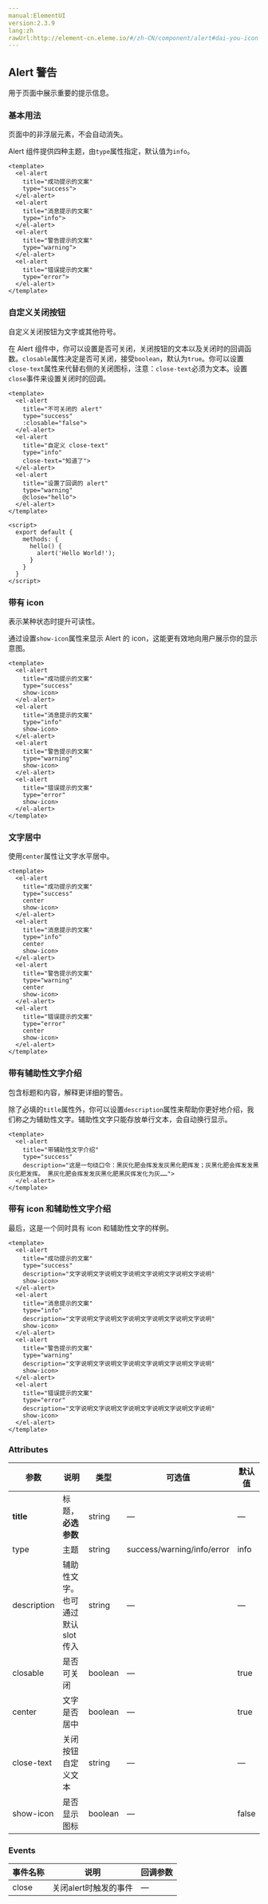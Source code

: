 ```yaml
---
manual:ElementUI
version:2.3.9
lang:zh
rawUrl:http://element-cn.eleme.io/#/zh-CN/component/alert#dai-you-icon
---
```



## Alert 警告<a name="alert-jing-gao"></a>


用于页面中展示重要的提示信息。


### 基本用法<a name="ji-ben-yong-fa"></a>


页面中的非浮层元素，不会自动消失。



Alert 组件提供四种主题，由`type`属性指定，默认值为`info`。



```
<template>
  <el-alert
    title="成功提示的文案"
    type="success">
  </el-alert>
  <el-alert
    title="消息提示的文案"
    type="info">
  </el-alert>
  <el-alert
    title="警告提示的文案"
    type="warning">
  </el-alert>
  <el-alert
    title="错误提示的文案"
    type="error">
  </el-alert>
</template>

```




### 自定义关闭按钮<a name="zi-ding-yi-guan-bi-an-niu"></a>


自定义关闭按钮为文字或其他符号。



在 Alert 组件中，你可以设置是否可关闭，关闭按钮的文本以及关闭时的回调函数。`closable`属性决定是否可关闭，接受`boolean`，默认为`true`。你可以设置`close-text`属性来代替右侧的关闭图标，注意：`close-text`必须为文本。设置`close`事件来设置关闭时的回调。



```
<template>
  <el-alert
    title="不可关闭的 alert"
    type="success"
    :closable="false">
  </el-alert>
  <el-alert
    title="自定义 close-text"
    type="info"
    close-text="知道了">
  </el-alert>
  <el-alert
    title="设置了回调的 alert"
    type="warning"
    @close="hello">
  </el-alert>
</template>

<script>
  export default {
    methods: {
      hello() {
        alert('Hello World!');
      }
    }
  }
</script>

```




### 带有 icon<a name="dai-you-icon"></a>


表示某种状态时提升可读性。



通过设置`show-icon`属性来显示 Alert 的 icon，这能更有效地向用户展示你的显示意图。



```
<template>
  <el-alert
    title="成功提示的文案"
    type="success"
    show-icon>
  </el-alert>
  <el-alert
    title="消息提示的文案"
    type="info"
    show-icon>
  </el-alert>
  <el-alert
    title="警告提示的文案"
    type="warning"
    show-icon>
  </el-alert>
  <el-alert
    title="错误提示的文案"
    type="error"
    show-icon>
  </el-alert>
</template>

```




### 文字居中<a name="wen-zi-ju-zhong"></a>


使用`center`属性让文字水平居中。


```
<template>
  <el-alert
    title="成功提示的文案"
    type="success"
    center
    show-icon>
  </el-alert>
  <el-alert
    title="消息提示的文案"
    type="info"
    center
    show-icon>
  </el-alert>
  <el-alert
    title="警告提示的文案"
    type="warning"
    center
    show-icon>
  </el-alert>
  <el-alert
    title="错误提示的文案"
    type="error"
    center
    show-icon>
  </el-alert>
</template>

```




### 带有辅助性文字介绍<a name="dai-you-fu-zhu-xing-wen-zi-jie-shao"></a>


包含标题和内容，解释更详细的警告。



除了必填的`title`属性外，你可以设置`description`属性来帮助你更好地介绍，我们称之为辅助性文字。辅助性文字只能存放单行文本，会自动换行显示。



```
<template>
  <el-alert
    title="带辅助性文字介绍"
    type="success"
    description="这是一句绕口令：黑灰化肥会挥发发灰黑化肥挥发；灰黑化肥会挥发发黑灰化肥发挥。 黑灰化肥会挥发发灰黑化肥黑灰挥发化为灰……">
  </el-alert>
</template>

```




### 带有 icon 和辅助性文字介绍<a name="dai-you-icon-he-fu-zhu-xing-wen-zi-jie-shao"></a>


最后，这是一个同时具有 icon 和辅助性文字的样例。



```
<template>
  <el-alert
    title="成功提示的文案"
    type="success"
    description="文字说明文字说明文字说明文字说明文字说明文字说明"
    show-icon>
  </el-alert>
  <el-alert
    title="消息提示的文案"
    type="info"
    description="文字说明文字说明文字说明文字说明文字说明文字说明"
    show-icon>
  </el-alert>
  <el-alert
    title="警告提示的文案"
    type="warning"
    description="文字说明文字说明文字说明文字说明文字说明文字说明"
    show-icon>
  </el-alert>
  <el-alert
    title="错误提示的文案"
    type="error"
    description="文字说明文字说明文字说明文字说明文字说明文字说明"
    show-icon>
  </el-alert>
</template>

```




### Attributes<a name="attributes"></a>
参数 | 说明 | 类型 | 可选值 | 默认值 
 ---  |  ---  |  ---  |  ---  |  ---  | 
**title** | 标题，**必选参数** | string | — | — 
type | 主题 | string | success/warning/info/error | info 
description | 辅助性文字。也可通过默认 slot 传入 | string | — | — 
closable | 是否可关闭 | boolean | — | true 
center | 文字是否居中 | boolean | — | true 
close-text | 关闭按钮自定义文本 | string | — | — 
show-icon | 是否显示图标 | boolean | — | false 


### Events<a name="events"></a>
事件名称 | 说明 | 回调参数 
 ---  |  ---  |  ---  | 
close | 关闭alert时触发的事件 | — 

